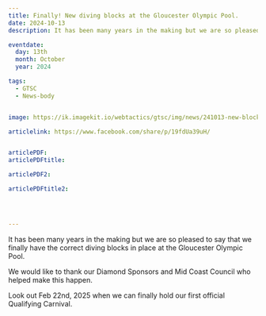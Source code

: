 ```yaml
---
title: Finally! New diving blocks at the Gloucester Olympic Pool.
date: 2024-10-13
description: It has been many years in the making but we are so pleased to say that we finally have the correct diving blocks in place at the Gloucester Olympic Pool. 

eventdate:
  day: 13th
  month: October
  year: 2024

tags:
  - GTSC
  - News-body


image: https://ik.imagekit.io/webtactics/gtsc/img/news/241013-new-blocks-600x400.jpg

articlelink: https://www.facebook.com/share/p/19fdUa39uH/


articlePDF: 
articlePDFtitle: 

articlePDF2: 

articlePDFtitle2: 




---
```



It has been many years in the making but we are so pleased to say that we finally have the correct diving blocks in place at the Gloucester Olympic Pool. 

We would like to thank our Diamond Sponsors and Mid Coast Council who helped make this happen. 

Look out Feb 22nd, 2025 when we can finally hold our first official Qualifying Carnival.